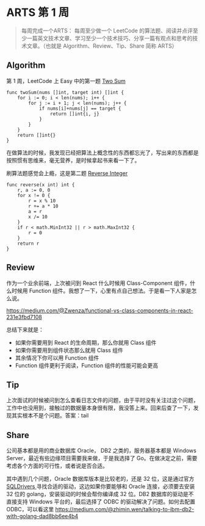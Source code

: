 # ARTS 第 1 周

> 每周完成一个ARTS： 每周至少做一个 LeetCode 的算法题、阅读并点评至少一篇英文技术文章、学习至少一个技术技巧、分享一篇有观点和思考的技术文章。（也就是 Algorithm、Review、Tip、Share 简称 ARTS）

## Algorithm

第 1 周，LeetCode 上 Easy 中的第一题 [Two Sum](https://leetcode.com/problems/two-sum/)

```
func twoSum(nums []int, target int) []int {
    for i := 0; i < len(nums); i++ {
        for j := i + 1; j < len(nums); j++ {
            if nums[i]+nums[j] == target {
                return []int{i, j}
            }
        }
    }
    return []int{}
}
```

在做算法的时候，我发现已经把算法上概念性的东西都忘光了，写出来的东西都是按照惯有思维来，毫无营养，是时候拿起书来看一下了。

刷算法题感觉会上瘾，这是第二题 [Reverse Integer](https://leetcode.com/problems/reverse-integer/)

```
func reverse(x int) int {
    r, a := 0, 0
    for x != 0 {
        r = x % 10
        r += a * 10
        a = r
        x /= 10
    }
    if r < math.MinInt32 || r > math.MaxInt32 {
        r = 0
    }
    return r
}
```

## Review

作为一个业余前端，上次被问到 React 什么时候用 Class-Component 组件，什么时候用 Function 组件。我想了一下，心里有点自己想法。于是看一下人家是怎么说。

https://medium.com/@Zwenza/functional-vs-class-components-in-react-231e3fbd7108

总结下来就是：
* 如果你需要用到 React 的生命周期，那么你就用 Class 组件
* 如果你需要用到组件状态那么就用 Class 组件
* 其余情况下你可以用 Function 组件
* Function 组件更利于阅读，Function 组件的性能可能会更高

## Tip

上次面试的时候被问到怎么查看日志文件的问题，由于平时没有关注过这个问题，工作中也没用到，接触过的数据量本身很有限，我没答上来。回来后查了一下，发现其实根本不是个问题。答案：tail

## Share

公司基本都是用的商业数据库 Oracle， DB2 之类的，服务器基本都是 Windows Server，最近有些边缘项目需要我来做，于是我选择了 Go。在做决定之前，需要考虑各个方面的可行性，或者说是否合适。

其中遇到几个问题，Oracle 数据库版本是比较老的，还是 32 位，这是通过官方 [SQLDrivers
](https://github.com/golang/go/wiki/SQLDrivers) 寻找合适的驱动，这边如果你要能够和 Oracle 连接，必须要去安装 32 位的 golang，安装驱动的时候会帮你编译成 32 位。DB2 数据库的驱动是不直接支持 Windows 平台的，最后选择了 ODBC 的驱动解决了问题。如何去配置 ODBC，可以看这里 https://medium.com/@zhimin.wen/talking-to-ibm-db2-with-golang-dad8bb6ee4b4

